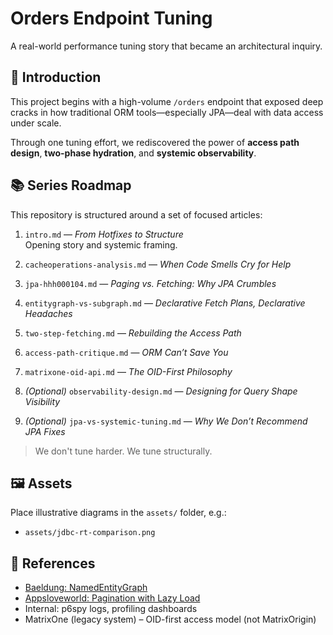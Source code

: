 # Orders Endpoint Tuning

A real-world performance tuning story that became an architectural inquiry.

## 📖 Introduction

This project begins with a high-volume `/orders` endpoint that exposed deep cracks in how traditional ORM tools—especially JPA—deal with data access under scale.

Through one tuning effort, we rediscovered the power of **access path design**, **two-phase hydration**, and **systemic observability**.

## 📚 Series Roadmap

This repository is structured around a set of focused articles:

1. `intro.md` — *From Hotfixes to Structure*  
   Opening story and systemic framing.

2. `cacheoperations-analysis.md` — *When Code Smells Cry for Help*

3. `jpa-hhh000104.md` — *Paging vs. Fetching: Why JPA Crumbles*

4. `entitygraph-vs-subgraph.md` — *Declarative Fetch Plans, Declarative Headaches*

5. `two-step-fetching.md` — *Rebuilding the Access Path*

6. `access-path-critique.md` — *ORM Can’t Save You*

7. `matrixone-oid-api.md` — *The OID-First Philosophy*

8. *(Optional)* `observability-design.md` — *Designing for Query Shape Visibility*

9. *(Optional)* `jpa-vs-systemic-tuning.md` — *Why We Don’t Recommend JPA Fixes*

> We don't tune harder. We tune structurally.

## 🖼️ Assets

Place illustrative diagrams in the `assets/` folder, e.g.:

- `assets/jdbc-rt-comparison.png`

## 📎 References

- [Baeldung: NamedEntityGraph](https://www.baeldung.com/spring-data-jpa-named-entity-graphs)
- [Appsloveworld: Pagination with Lazy Load](https://www.appsloveworld.com/springboot/100/123/using-spring-data-jpa-entitygraph-with-lazy-load-mode-for-namedattributenode-fiel)
- Internal: p6spy logs, profiling dashboards
- MatrixOne (legacy system) – OID-first access model (not MatrixOrigin)

